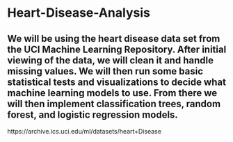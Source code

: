 # Heart-Disease-Analysis

## We will be using the heart disease data set from the UCI Machine Learning Repository. After initial viewing of the data, we will clean it and handle missing values. We will then run some basic statistical tests and visualizations to decide what machine learning models to use. From there we will then implement classification trees, random forest, and logistic regression models.

<p>https://archive.ics.uci.edu/ml/datasets/heart+Disease</p>
